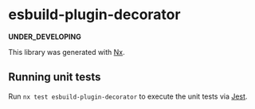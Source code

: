 # esbuild-plugin-decorator

**UNDER_DEVELOPING**

This library was generated with [Nx](https://nx.dev).

## Running unit tests

Run `nx test esbuild-plugin-decorator` to execute the unit tests via [Jest](https://jestjs.io).
